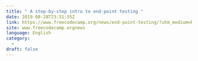 ```yaml
---
title: " A step-by-step intro to end-point testing "
date: 2019-08-28T23:51:55Z
link: https://www.freecodecamp.org/news/end-point-testing/?utm_medium=RSS&utm_source=news.12bit.vn
site: www.freecodecamp.orgnews
language: English
category:
  -   
draft: false
---
```


